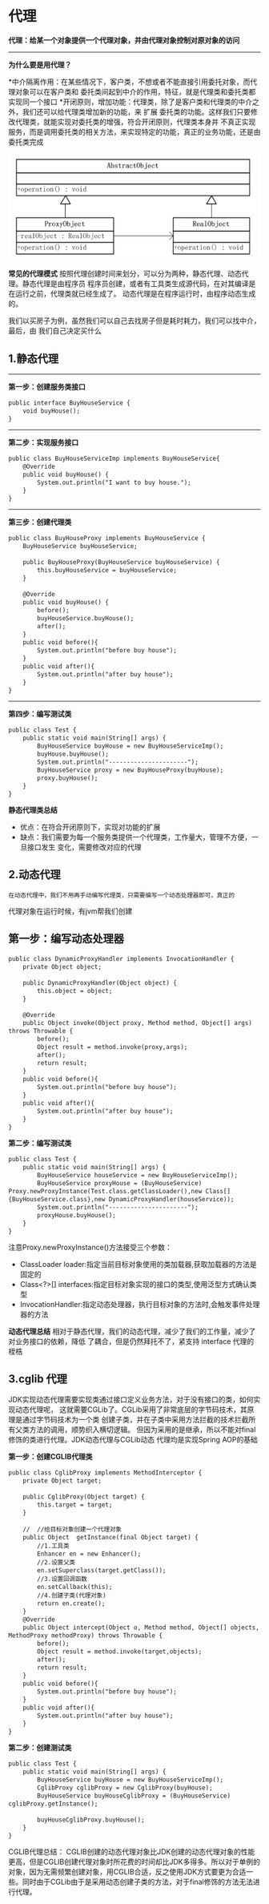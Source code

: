 # 代理
**代理：给某一个对象提供一个代理对象，并由代理对象控制对原对象的访问**

***
**为什么要是用代理？**

*中介隔离作用：在某些情况下，客户类，不想或者不能直接引用委托对象，而代理对象可以在客户类和
委托类间起到中介的作用，特征，就是代理类和委托类都实现同一个接口
*开闭原则，增加功能：代理类，除了是客户类和代理类的中介之外，我们还可以给代理类增加新的功能，来
扩展 委托类的功能。这样我们只要修改代理类，就能实现对委托类的增强，符合开闭原则，代理类本身并
不真正实现服务，而是调用委托类的相关方法，来实现特定的功能，真正的业务功能，还是由委托类完成


![Image text](https://github.com/wuss12/designPattern/blob/master/java/proxyPattern/img/%E4%B8%8B%E8%BD%BD.png)

**常见的代理模式**
    按照代理创建时间来划分，可以分为两种，静态代理、动态代理。静态代理是由程序员
程序员创建，或者有工具类生成源代码，在对其编译是在运行之前，代理类就已经生成了。
动态代理是在程序运行时，由程序动态生成的。

我们以买房子为例，虽然我们可以自己去找房子但是耗时耗力，我们可以找中介，最后，由
我们自己决定买什么    

## 1.静态代理
***
**第一步：创建服务类接口**
```
public interface BuyHouseService {
    void buyHouse();
}
```
***
**第二步：实现服务接口**
```
public class BuyHouseServiceImp implements BuyHouseService{
    @Override
    public void buyHouse() {
        System.out.println("I want to buy house.");
    }
}
```
***
**第三步：创建代理类**
```
public class BuyHouseProxy implements BuyHouseService {
    BuyHouseService buyHouseService;

    public BuyHouseProxy(BuyHouseService buyHouseService) {
        this.buyHouseService = buyHouseService;
    }

    @Override
    public void buyHouse() {
        before();
        buyHouseService.buyHouse();
        after();
    }
    public void before(){
        System.out.println("before buy house");
    }
    public void after(){
        System.out.println("after buy house");
    }
}

```
***
**第四步：编写测试类**
```
public class Test {
    public static void main(String[] args) {
        BuyHouseService buyHouse = new BuyHouseServiceImp();
        buyHouse.buyHouse();
        System.out.println("----------------------");
        BuyHouseService proxy = new BuyHouseProxy(buyHouse);
        proxy.buyHouse();
    }
}
```

**静态代理类总结**
- 优点：在符合开闭原则下，实现对功能的扩展
- 缺点：我们需要为每一个服务类提供一个代理类，工作量大，管理不方便，一旦接口发生
变化，需要修改对应的代理

## 2.动态代理

    在动态代理中，我们不用再手动编写代理类，只需要编写一个动态处理器即可，真正的
代理对象在运行时候，有jvm帮我们创建

**第一步：编写动态处理器**
---
```
public class DynamicProxyHandler implements InvocationHandler {
    private Object object;

    public DynamicProxyHandler(Object object) {
        this.object = object;
    }

    @Override
    public Object invoke(Object proxy, Method method, Object[] args) throws Throwable {
        before();
        Object result = method.invoke(proxy,args);
        after();
        return result;
    }
    public void before(){
        System.out.println("before buy house");
    }
    public void after(){
        System.out.println("after buy house");
    }
}
```

**第二步：编写测试类**
```
public class Test {
    public static void main(String[] args) {
        BuyHouseService houseService = new BuyHouseServiceImp();
        BuyHouseService proxyHouse = (BuyHouseService) Proxy.newProxyInstance(Test.class.getClassLoader(),new Class[]{BuyHouseService.class},new DynamicProxyHandler(houseService));
        System.out.println("----------------------");
        proxyHouse.buyHouse();
    }
}

```
注意Proxy.newProxyInstance()方法接受三个参数：

- ClassLoader loader:指定当前目标对象使用的类加载器,获取加载器的方法是固定的
- Class<?>[] interfaces:指定目标对象实现的接口的类型,使用泛型方式确认类型
- InvocationHandler:指定动态处理器，执行目标对象的方法时,会触发事件处理器的方法

**动态代理总结**
  相对于静态代理，我们的动态代理，减少了我们的工作量，减少了对业务接口的依赖，降低
了耦合，但是仍然拜托不了，紧支持 interface 代理的桎梏

## 3.cglib 代理
 JDK实现动态代理需要实现类通过接口定义业务方法，对于没有接口的类，如何实现动态代理呢，
 这就需要CGLib了。CGLib采用了非常底层的字节码技术，其原理是通过字节码技术为一个类
 创建子类，并在子类中采用方法拦截的技术拦截所有父类方法的调用，顺势织入横切逻辑。
 但因为采用的是继承，所以不能对final修饰的类进行代理。JDK动态代理与CGLib动态
 代理均是实现Spring AOP的基础
 
 **第一步：创建CGLIB代理类**
 ```
 public class CglibProxy implements MethodInterceptor {
     private Object target;
 
     public CglibProxy(Object target) {
         this.target = target;
     }
 
     //  //给目标对象创建一个代理对象
     public Object  getInstance(final Object target) {
         //1.工具类
         Enhancer en = new Enhancer();
         //2.设置父类
         en.setSuperclass(target.getClass());
         //3.设置回调函数
         en.setCallback(this);
         //4.创建子类(代理对象)
         return en.create();
     }
     @Override
     public Object intercept(Object o, Method method, Object[] objects, MethodProxy methodProxy) throws Throwable {
         before();
         Object result = method.invoke(target,objects);
         after();
         return result;
     }
     public void before(){
         System.out.println("before buy house");
     }
     public void after(){
         System.out.println("after buy house");
     }
 }
 ```
 **第二步：创建测试类**
  ```
  public class Test {
      public static void main(String[] args) {
          BuyHouseService buyHouse = new BuyHouseServiceImp();
          CglibProxy cglibProxy = new CglibProxy(buyHouse);
          BuyHouseService buyHouseCglibProxy = (BuyHouseService) cglibProxy.getInstance();
  
          buyHouseCglibProxy.buyHouse();
      }
  }
   ```
   
   CGLIB代理总结： CGLIB创建的动态代理对象比JDK创建的动态代理对象的性能更高，但是CGLIB创建代理对象时所花费的时间却比JDK多得多。所以对于单例的对象，因为无需频繁创建对象，用CGLIB合适，反之使用JDK方式要更为合适一些。同时由于CGLib由于是采用动态创建子类的方法，对于final修饰的方法无法进行代理。